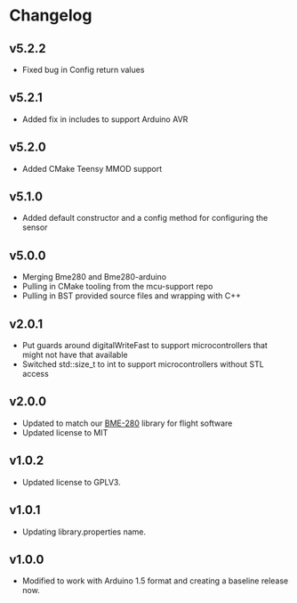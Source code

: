 # Changelog

## v5.2.2
- Fixed bug in Config return values

## v5.2.1
- Added fix in includes to support Arduino AVR

## v5.2.0
- Added CMake Teensy MMOD support

## v5.1.0
- Added default constructor and a config method for configuring the sensor

## v5.0.0
- Merging Bme280 and Bme280-arduino
- Pulling in CMake tooling from the mcu-support repo
- Pulling in BST provided source files and wrapping with C++

## v2.0.1
- Put guards around digitalWriteFast to support microcontrollers that might not have that available
- Switched std::size_t to int to support microcontrollers without STL access

## v2.0.0
- Updated to match our [BME-280](https://github.com/bolderflight/bme280) library for flight software
- Updated license to MIT

## v1.0.2
- Updated license to GPLV3.

## v1.0.1
- Updating library.properties name.

## v1.0.0
- Modified to work with Arduino 1.5 format and creating a baseline release now.
